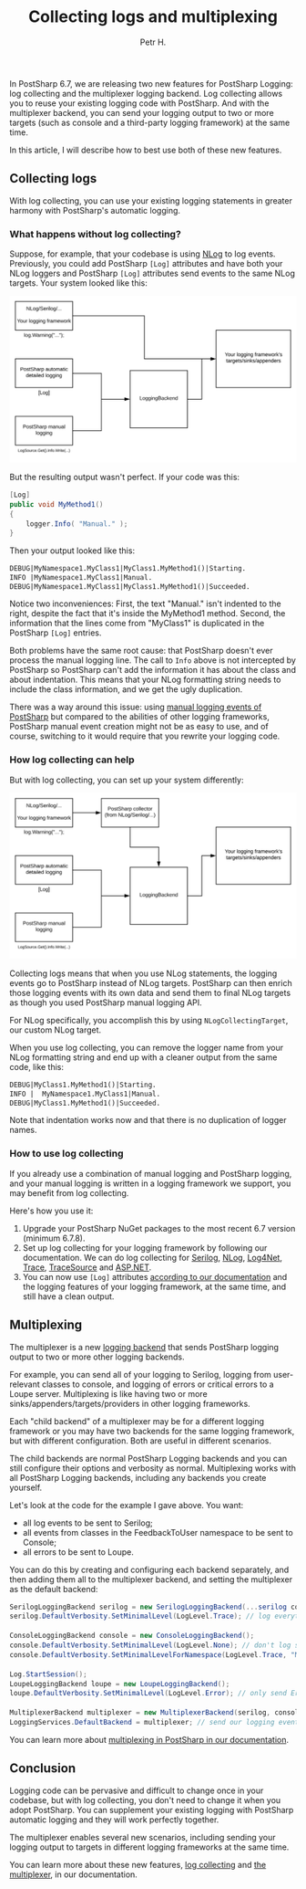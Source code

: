 ﻿---
layout: post 
comments: true
title: "Collecting logs and multiplexing"
permalink: /post/collecting-logs-and-multiplexing.html
author: "Petr H."
published: false
---
In PostSharp 6.7, we are releasing two new features for PostSharp Logging: log collecting and the multiplexer logging backend. Log collecting allows you to reuse your existing logging code with PostSharp. And with the multiplexer backend, you can send your logging output to two or more targets (such as console and a third-party logging framework) at the same time.

In this article, I will describe how to best use both of these new features.

## Collecting logs

With log collecting, you can use your existing logging statements in greater harmony with PostSharp's automatic logging.

### What happens without log collecting?
Suppose, for example, that your codebase is using [NLog](https://nlog-project.org/) to log events. Previously, you could add PostSharp `[Log]` attributes and have both your NLog loggers and PostSharp `[Log]` attributes send events to the same NLog targets. Your system looked like this:

<img src="/assets/images/blog/2020-09-16-collecting-logs-and-multiplexer/LogCollecting_WithoutSvg.svg" />

But the resulting output wasn't perfect. If your code was this:

```c#
[Log]
public void MyMethod1()
{
    logger.Info( "Manual." );
}
```
Then your output looked like this:
```text
DEBUG|MyNamespace1.MyClass1|MyClass1.MyMethod1()|Starting.
INFO |MyNamespace1.MyClass1|Manual.
DEBUG|MyNamespace1.MyClass1|MyClass1.MyMethod1()|Succeeded.
```

Notice two inconveniences: First, the text "Manual." isn't indented to the right, despite the fact that it's inside the MyMethod1 method. Second, the information that the lines come from "MyClass1" is duplicated in the PostSharp `[Log]` entries.

Both problems have the same root cause: that PostSharp doesn't ever process the manual logging line. The call to `Info` above is not intercepted by PostSharp so PostSharp can't add the information it has about the class and about indentation. This means that your NLog formatting string needs to include the class information, and we get the ugly duplication.

There was a way around this issue: using [manual logging events of PostSharp](https://doc.postsharp.net/manual-logging) but compared to the abilities of other logging frameworks, PostSharp manual event creation might not be as easy to use, and of course, switching to it would require that you rewrite your logging code.

### How log collecting can help

But with log collecting, you can set up your system differently:

<img src="/assets/images/blog/2020-09-16-collecting-logs-and-multiplexer/LogCollecting_WithSvg.svg" />

Collecting logs means that when you use NLog statements, the logging events go to PostSharp instead of NLog targets. PostSharp can then enrich those logging events with its own data and send them to final NLog targets as though you used PostSharp manual logging API.
 
 For NLog specifically, you accomplish this by using `NLogCollectingTarget`, our custom NLog target.
 
 When you use log collecting, you can remove the logger name from your NLog formatting string and end up with a cleaner output from the same code, like this:
 
 ```text
DEBUG|MyClass1.MyMethod1()|Starting.
INFO |  MyNamespace1.MyClass1|Manual.
DEBUG|MyClass1.MyMethod1()|Succeeded.
```

Note that indentation works now and that there is no duplication of logger names.

### How to use log collecting

If you already use a combination of manual logging and PostSharp logging, and your manual logging is written in a logging framework we support, you may benefit from log collecting.

Here's how you use it:

1. Upgrade your PostSharp NuGet packages to the most recent 6.7 version (minimum 6.7.8).
2. Set up log collecting for your logging framework by following our documentation. We can do log collecting for [Serilog](https://doc.postsharp.net/6.7/serilog), [NLog](https://doc.postsharp.net/6.7/nlog), [Log4Net](https://doc.postsharp.net/6.7/log4net), [Trace](https://doc.postsharp.net/6.7/logging-trace), [TraceSource](https://doc.postsharp.net/6.7/logging-tracesource) and [ASP.NET](https://doc.postsharp.net/6.7/logging-aspnetcore).
3. You can now use `[Log]` attributes [according to our documentation](https://doc.postsharp.net/add-logging) and the logging features of your logging framework, at the same time, and still have a clean output.

## Multiplexing

The multiplexer is a new [logging backend](https://doc.postsharp.net/6.7/add-logging#s2) that sends PostSharp logging output to two or more other logging backends.

For example, you can send all of your logging to Serilog, logging from user-relevant classes to console, and logging of errors or critical errors to a Loupe server. Multiplexing is like having two or more sinks/appenders/targets/providers in other logging frameworks. 

Each "child backend" of a multiplexer may be for a different logging framework or you may have two backends for the same logging framework, but with different configuration. Both are useful in different scenarios. 

The child backends are normal PostSharp Logging backends and you can still configure their options and verbosity as normal. Multiplexing works with all PostSharp Logging backends, including any backends you create yourself.

Let's look at the code for the example I gave above. You want:

* all log events to be sent to Serilog;
* all events from classes in the FeedbackToUser namespace to be sent to Console;
* all errors to be sent to Loupe.

You can do this by creating and configuring each backend separately, and then adding them all to the multiplexer backend, and setting the multiplexer as the default backend:

```c#
SerilogLoggingBackend serilog = new SerilogLoggingBackend(...serilog configuration...);
serilog.DefaultVerbosity.SetMinimalLevel(LogLevel.Trace); // log everything

ConsoleLoggingBackend console = new ConsoleLoggingBackend();
console.DefaultVerbosity.SetMinimalLevel(LogLevel.None); // don't log stuff in general
console.DefaultVerbosity.SetMinimalLevelForNamespace(LogLevel.Trace, "MyApp1.FeedbackToUser"); // but log stuff in this namespace

Log.StartSession();
LoupeLoggingBackend loupe = new LoupeLoggingBackend();
loupe.DefaultVerbosity.SetMinimalLevel(LogLevel.Error); // only send Error and Critical events

MultiplexerBackend multiplexer = new MultiplexerBackend(serilog, console, loupe);
LoggingServices.DefaultBackend = multiplexer; // send our logging events to all three backends
```

You can learn more about [multiplexing in PostSharp in our documentation](https://doc.postsharp.net/6.7/multiplexer).

## Conclusion
Logging code can be pervasive and difficult to change once in your codebase, but with log collecting, you don't need to change it when you adopt PostSharp. You can supplement your existing logging with PostSharp automatic logging and they will work perfectly together.

The multiplexer enables several new scenarios, including sending your logging output to targets in different logging frameworks at the same time. 

You can learn more about these new features, [log collecting](https://doc.postsharp.net/6.7/log-collecting) and [the multiplexer](https://doc.postsharp.net/6.7/multiplexer), in our documentation.

 
